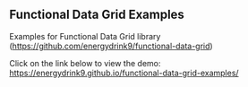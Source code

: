 ## Functional Data Grid Examples

Examples for Functional Data Grid library (https://github.com/energydrink9/functional-data-grid)

Click on the link below to view the demo:
https://energydrink9.github.io/functional-data-grid-examples/
